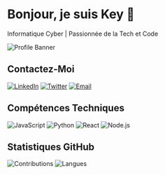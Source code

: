 # Bonjour, je suis Key 👋
Informatique Cyber | Passionnée de la Tech et Code

![Profile Banner](https://linktoyourimage.com/banner.png)


## Contactez-Moi

[![LinkedIn](https://img.shields.io/badge/LinkedIn-0077B5?style=for-the-badge&logo=linkedin&logoColor=white)](https://linkedin.com/in/votreprofil)
[![Twitter](https://img.shields.io/badge/Twitter-1DA1F2?style=for-the-badge&logo=twitter&logoColor=white)](https://twitter.com/votreprofil)
[![Email](https://img.shields.io/badge/Email-D14836?style=for-the-badge&logo=gmail&logoColor=white)](mailto:votremail@example.com)

## Compétences Techniques

![JavaScript](https://img.shields.io/badge/JavaScript-F7DF1E?style=for-the-badge&logo=javascript&logoColor=black)
![Python](https://img.shields.io/badge/Python-3776AB?style=for-the-badge&logo=python&logoColor=white)
![React](https://img.shields.io/badge/React-61DAFB?style=for-the-badge&logo=react&logoColor=black)
![Node.js](https://img.shields.io/badge/Node.js-339933?style=for-the-badge&logo=node-dot-js&logoColor=white)

## Statistiques GitHub
![Contributions](https://github-readme-stats.vercel.app/api?username=votre-nom-d-utilisateur&show_icons=true&theme=radical)
![Langues](https://github-readme-stats.vercel.app/api/top-langs/?username=votre-nom-d-utilisateur&layout=compact&theme=radical)
